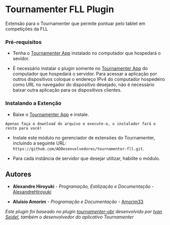 # Tournamenter FLL Plugin

Extensão para o Tournamenter que permite pontuar pelo tablet em competições da FLL

### Pré-requisitos

* Tenha o [Tournamenter App](https://github.com/ivanseidel/TournamenterApp) instalado no computador que hospedará o sevidor.

* É necessário instalar o plugin somente no [Tournamenter App](https://github.com/ivanseidel/TournamenterApp) do computador que hospedará o servidor. Para acessar a aplicação por outros dispositivos coloque o endereço IPv4 do computador hospedeiro como URL no navegador do dispositivo desejado, não é necessário baixar outra aplicação para os dispositivos clientes.

### Instalando a Extenção

* Baixe o [Tournamenter App](https://github.com/ivanseidel/TournamenterApp) e instale.
```
Apenas faça o download do arquivo e execute-o, o instalador fará o resto para você!
```

* Instale este módulo no gerenciador de extensões do Tournamenter, incluindo a seguinte URL: `https://github.com/ADDesenvolvedores/tournamenter-fll.git`.

* Para cada instância de servidor que desejar utilizar, habilite o módulo.

## Autores

* **Alexandre Hiroyuki** - *Programação, Estilização e Documentação* - [AlexandreHiroyuki](https://github.com/AlexandreHiroyuki)

* **Aluisio Amorim** - *Programação e Documentação* - [Amorim33](https://github.com/Amorim33)

*Este plugin foi baseado no plugin [tournamenter-obr](https://github.com/ivanseidel/tournamenter-obr.git) desenvolvido por [Ivan Seidel](https://github.com/ivanseidel), também o desenvolvedor do aplicativo Tournamenter*